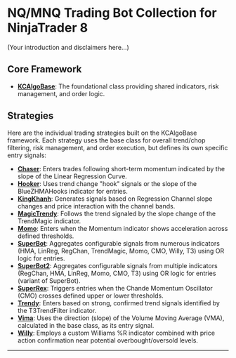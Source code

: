 # NQ/MNQ Trading Bot Collection for NinjaTrader 8

(Your introduction and disclaimers here...)

## Core Framework

*   [**KCAlgoBase**](./KCAlgoBase/README.md): The foundational class providing shared indicators, risk management, and order logic.

## Strategies

Here are the individual trading strategies built on the KCAlgoBase framework. Each strategy uses the base class for overall trend/chop filtering, risk management, and order execution, but defines its own specific entry signals:

*   [**Chaser**](./Chaser/README.md): Enters trades following short-term momentum indicated by the slope of the Linear Regression Curve.
*   [**Hooker**](./Hooker/README.md): Uses trend change "hook" signals or the slope of the BlueZHMAHooks indicator for entries.
*   [**KingKhanh**](./KingKhanh/README.md): Generates signals based on Regression Channel slope changes and price interaction with the channel bands.
*   [**MagicTrendy**](./MagicTrendy/README.md): Follows the trend signaled by the slope change of the TrendMagic indicator.
*   [**Momo**](./Momo/README.md): Enters when the Momentum indicator shows acceleration across defined thresholds.
*   [**SuperBot**](./SuperBot/README.md): Aggregates configurable signals from numerous indicators (HMA, LinReg, RegChan, TrendMagic, Momo, CMO, Willy, T3) using OR logic for entries.
*   [**SuperBot2**](./SuperBot2/README.md): Aggregates configurable signals from multiple indicators (RegChan, HMA, LinReg, Momo, CMO, T3) using OR logic for entries (variant of SuperBot).
*   [**SuperRex**](./SuperRex/README.md): Triggers entries when the Chande Momentum Oscillator (CMO) crosses defined upper or lower thresholds.
*   [**Trendy**](./Trendy/README.md): Enters based on strong, confirmed trend signals identified by the T3TrendFilter indicator.
*   [**Vima**](./Vima/README.md): Uses the direction (slope) of the Volume Moving Average (VMA), calculated in the base class, as its entry signal.
*   [**Willy**](./Willy/README.md): Employs a custom Williams %R indicator combined with price action confirmation near potential overbought/oversold levels.

---
